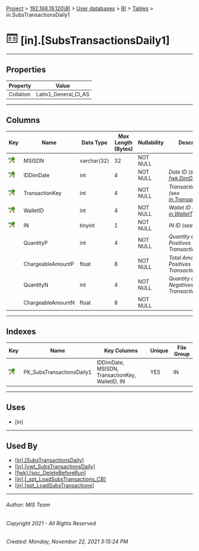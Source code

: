 #### 

[Project](../../../../index.md) > [192.168.19.120\\BI](../../../index.md) > [User databases](../../index.md) > [BI](../index.md) > [Tables](Tables.md) > in.SubsTransactionsDaily1

# ![Tables](../../../../Images/Table32.png) [in].[SubsTransactionsDaily1]

---

## <a name="#properties"></a>Properties

| Property | Value |
|---|---|
| Collation | Latin1_General_CI_AS |


---

## <a name="#columns"></a>Columns

| Key | Name | Data Type | Max Length (Bytes) | Nullability | Description |
|---|---|---|---|---|---|
| [![Cluster Primary Key PK_SubsTransactionsDaily1: IDDimDate\MSISDN\TransactionKey\WalletID\IN](../../../../Images/pkcluster.png)](#indexes) | MSISDN | varchar(32) | 32 | NOT NULL |  |
| [![Cluster Primary Key PK_SubsTransactionsDaily1: IDDimDate\MSISDN\TransactionKey\WalletID\IN](../../../../Images/pkcluster.png)](#indexes) | IDDimDate | int | 4 | NOT NULL | _Date ID (see [fwk.DimDate](DimDate.md))_ |
| [![Cluster Primary Key PK_SubsTransactionsDaily1: IDDimDate\MSISDN\TransactionKey\WalletID\IN](../../../../Images/pkcluster.png)](#indexes) | TransactionKey | int | 4 | NOT NULL | _Transaction Key (see [in.TransactionKeys](TransactionKeys.md))_ |
| [![Cluster Primary Key PK_SubsTransactionsDaily1: IDDimDate\MSISDN\TransactionKey\WalletID\IN](../../../../Images/pkcluster.png)](#indexes) | WalletID | int | 4 | NOT NULL | _Wallet ID (see [in.WalletTypes](WalletTypes.md))_ |
| [![Cluster Primary Key PK_SubsTransactionsDaily1: IDDimDate\MSISDN\TransactionKey\WalletID\IN](../../../../Images/pkcluster.png)](#indexes) | IN | tinyint | 1 | NOT NULL | _IN ID (see [in.INs](INs.md))_ |
|  | QuantityP | int | 4 | NOT NULL | _Quantity of Positives Transactions_ |
|  | ChargeableAmountP | float | 8 | NOT NULL | _Total Amount of Positives Transactions_ |
|  | QuantityN | int | 4 | NOT NULL | _Quantity of Negatives Transactions_ |
|  | ChargeableAmountN | float | 8 | NOT NULL |  |


---

## <a name="#indexes"></a>Indexes

| Key | Name | Key Columns | Unique | File Group |
|---|---|---|---|---|
| [![Cluster Primary Key PK_SubsTransactionsDaily1: IDDimDate\MSISDN\TransactionKey\WalletID\IN](../../../../Images/pkcluster.png)](#indexes) | PK_SubsTransactionsDaily1 | IDDimDate, MSISDN, TransactionKey, WalletID, IN | YES | IN |


---

## <a name="#uses"></a>Uses

* [in]


---

## <a name="#usedby"></a>Used By

* [[in].[SubsTransactionsDaily]](../Views/SubsTransactionsDaily.md)
* [[in].[vwt_SubsTransactionsDaily]](../Views/vwt_SubsTransactionsDaily.md)
* [[fwk].[spc_DeleteBeforeRun]](../Programmability/Stored_Procedures/spc_DeleteBeforeRun.md)
* [[in].[_spt_LoadSubsTransactions_CB]](../Programmability/Stored_Procedures/_spt_LoadSubsTransactions_CB.md)
* [[in].[spt_LoadSubsTransactions]](../Programmability/Stored_Procedures/spt_LoadSubsTransactions.md)


---

###### Author:  MIS Team

###### Copyright 2021 - All Rights Reserved

###### Created: Monday, November 22, 2021 3:15:24 PM

